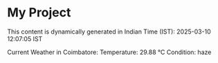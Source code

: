 # My Project

This content is dynamically generated in Indian Time (IST): 2025-03-10 12:07:05 IST


Current Weather in Coimbatore:
Temperature: 29.88 °C
Condition: haze
